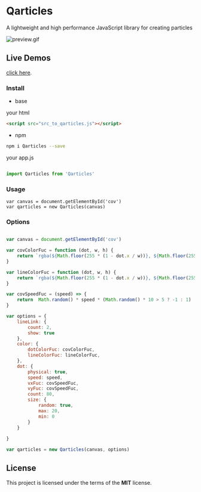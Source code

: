 # Qarticles
A lightweight and high performance JavaScript library for creating particles

![preview.gif](http://77wdm6.com1.z0.glb.clouddn.com/preview.gif)

## Live Demos

[click here](http://hilongjw.github.io/Qarticles/demo.html).

### Install

* base

your html

```html
<script src="src_to_qarticles.js"></script>

```

* npm

```bash
npm i Qarticles --save
```

your app.js

```javascript

import Qarticles from 'Qarticles'

```

### Usage

```
var canvas = document.getElementById('cov')
var qarticles = new Qarticles(canvas)

```


### Options

```javascript

var canvas = document.getElementById('cov')

var covColorFuc = function (dot, w, h) {
    return `rgba(${Math.floor(255 * (1 - dot.x / w))}, ${Math.floor(255 * (1 - dot.y / h))},${Math.floor(255 * (dot.speedArr[0]/ 100))}, 0.4)`
}

var lineColorFuc = function (dot, w, h) {
    return `rgba(${Math.floor(255 * (1 - dot.x / w))}, ${Math.floor(255 * (1 - dot.y / h))},${Math.floor(255 * (dot.speedArr[0]/ 100))}, 0.1)`
}

var covSpeedFuc = (speed) => {
    return  Math.random() * speed * (Math.random() * 10 > 5 ? -1 : 1)
}

var options = {
    lineLink: {
        count: 2,
        show: true
    },
    color: {
        dotColorFuc: covColorFuc,
        lineColorFuc: lineColorFuc,
    },
    dot: {
        physical: true,
        speed: speed,
        vxFuc: covSpeedFuc,
        vyFuc: covSpeedFuc,
        count: 80,
        size: {
            random: true,
            max: 20,
            min: 0
        }
    }
    
}

var qarticles = new Qarticles(canvas, options)

```

## License

This project is licensed under the terms of the **MIT** license.


